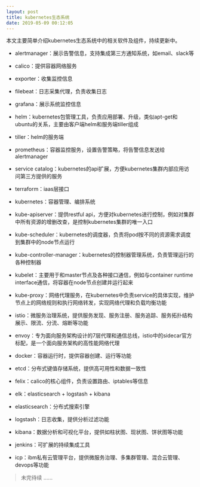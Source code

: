 ```yaml
---
layout: post
title: kubernetes生态系统
date: 2019-05-09 00:12:05
---
```


本文主要简单介绍kubernetes生态系统中的相关软件及组件，持续更新中。

- alertmanager：展示告警信息，支持集成第三方通知系统，如email、slack等

- calico：提供容器网络服务

- exporter：收集监控信息

- filebeat：日志采集代理，负责收集日志

- grafana：展示系统监控信息

- helm：kubernetes包管理工具，负责应用部署、升级，类似apt-get和ubuntu的关系，主要由客户端helm和服务端tiller组成

- tiller：helm的服务端

- prometheus：容器监控服务，设置告警策略，将告警信息发送给alertmanager

- service catalog：kubernetes的api扩展，方便kubernetes集群内部应用访问第三方提供的服务

- terraform：iaas层接口

- kubernetes：容器管理、编排系统

- kube-apiserver：提供restful api，方便对kubernetes进行控制，例如对集群中所有资源的增删改查，是控制kubernetes集群的唯一入口

- kube-scheduler：kubernetes的调度器，负责将pod按不同的资源需求调度到集群中的node节点运行

- kube-controller-manager：kubernetes的控制器管理系统，负责管理运行的各种控制器

- kubelet：主要用于和master节点及各种接口通信，例如与container runtime interface通信，将容器在node节点创建并运行起来

- kube-proxy：网络代理服务，在kubernetes中负责service的具体实现，维护节点上的网络规则和执行网络转发，实现网络代理和负载均衡功能

- istio：微服务治理系统，提供服务发现、服务注册、服务追踪、服务拓扑结构展示、限流、分流、熔断等功能

- envoy：专为面向服务架构设计的7层代理和通信总线，istio中的sidecar官方标配，是一个面向服务架构的高性能网络代理

- docker：容器运行时，提供容器创建、运行等功能

- etcd：分布式键值存储系统，提供高可用性和数据一致性

- felix：calico的核心组件，负责设置路由、iptables等信息

- elk：elasticsearch + logstash + kibana

- elasticsearch：分布式搜索引擎

- logstash：日志收集，提供分析过滤功能

- kibana：数据分析和可视化平台，提供如柱状图、现状图、饼状图等功能

- jenkins：可扩展的持续集成工具

- icp：ibm私有云管理平台，提供微服务治理、多集群管理、混合云管理、devops等功能

> 未完待续 ......
